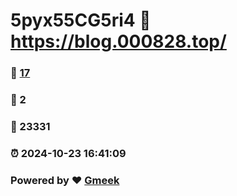 # 5pyx55CG5ri4 :link: https://blog.000828.top/ 
### :page_facing_up: [17](https://blog.000828.top//tag.html) 
### :speech_balloon: 2 
### :hibiscus: 23331 
### :alarm_clock: 2024-10-23 16:41:09 
### Powered by :heart: [Gmeek](https://github.com/Meekdai/Gmeek)
